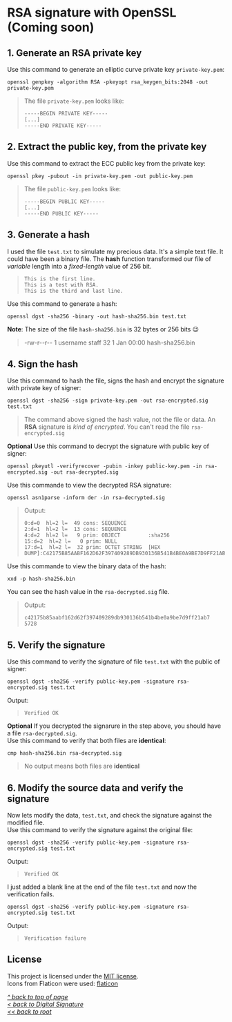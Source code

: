 # RSA signature with OpenSSL (Coming soon)


## 1. Generate an RSA private key
Use this command to generate an elliptic curve private key `private-key.pem`:
```shell
openssl genpkey -algorithm RSA -pkeyopt rsa_keygen_bits:2048 -out private-key.pem
```
>The file `private-key.pem` looks like:
>```
>-----BEGIN PRIVATE KEY-----
> [...]
>-----END PRIVATE KEY-----
>```
## 2. Extract the public key, from the private key
Use this command to extract the ECC public key from the private key:
```shell
openssl pkey -pubout -in private-key.pem -out public-key.pem
```
>The file `public-key.pem` looks like:
>```
>-----BEGIN PUBLIC KEY-----
> [...]
>-----END PUBLIC KEY-----
>```
## 3. Generate a hash
I used the file `test.txt` to simulate my precious data. It's a simple text file. It could have been a binary file. The **hash** function transformed our file of *variable* length into a *fixed-length* value of 256 bit.
>```
>This is the first line.
>This is a test with RSA.
>This is the third and last line.
>```
Use this command to generate a hash:
```shell
openssl dgst -sha256 -binary -out hash-sha256.bin test.txt
```
**Note**: The size of the file `hash-sha256.bin` is 32 bytes or 256 bits 😉
>-rw-r--r--  1 username  staff  32  1 Jan 00:00 hash-sha256.bin
## 4. Sign the hash
Use this command to hash the file, signs the hash and encrypt the signature with private key of signer:
```shell
openssl dgst -sha256 -sign private-key.pem -out rsa-encrypted.sig test.txt
```
>The command above signed the hash value, not the file or data.
>An **RSA** signature is *kind of encrypted*. You can't read the file `rsa-encrypted.sig`

**Optional**
Use this command to decrypt the signature with public key of signer:
```shell
openssl pkeyutl -verifyrecover -pubin -inkey public-key.pem -in rsa-encrypted.sig -out rsa-decrypted.sig
```
Use this commande to view the decrypted RSA signature:
```shell
openssl asn1parse -inform der -in rsa-decrypted.sig
```
>Output:
>```
> 0:d=0  hl=2 l=  49 cons: SEQUENCE          
> 2:d=1  hl=2 l=  13 cons: SEQUENCE          
> 4:d=2  hl=2 l=   9 prim: OBJECT         :sha256
>15:d=2  hl=2 l=   0 prim: NULL              
>17:d=1  hl=2 l=  32 prim: OCTET STRING  [HEX DUMP]:C42175B85AABF162D62F397409289DB930136B541B4BE0A9BE7D9FF21AB75728
>```
Use this commande to view the binary data of the hash:
```shell
xxd -p hash-sha256.bin
```
You can see the hash value in the `rsa-decrypted.sig` file.
>Output:
>```
>c42175b85aabf162d62f397409289db930136b541b4be0a9be7d9ff21ab7
>5728
>```
## 5. Verify the signature
Use this command to verify the signature of file `test.txt` with the public of signer:
```shell
openssl dgst -sha256 -verify public-key.pem -signature rsa-encrypted.sig test.txt
```
Output:
>```
>Verified OK
>```
**Optional**
If you decrypted the signarure in the step above, you should have a file `rsa-decrypted.sig`.  
Use this command to verify that both files are **identical**:
```shell
cmp hash-sha256.bin rsa-decrypted.sig
```
>No output means both files are **identical**
## 6. Modify the source data and verify the signature
Now lets modify the data, `test.txt`, and check the signature against the modified file.  
Use this command to verify the signature against the original file:
```shell
openssl dgst -sha256 -verify public-key.pem -signature rsa-encrypted.sig test.txt
```
Output:
>```
>Verified OK
>```
I just added a blank line at the end of the file `test.txt` and now the verification fails.
```shell
openssl dgst -sha256 -verify public-key.pem -signature rsa-encrypted.sig test.txt
```
Output:
>```
>Verification failure
>```
## License
This project is licensed under the [MIT license](/LICENSE).  
Icons from Flaticon were used: [flaticon](https://www.flaticon.com/free-icons/document)

[_^ back to top of page_](#RSA-signature-with-OpenSSL)  
[_< back to Digital Signature_](README.md)  
[_<< back to root_](../../../)
